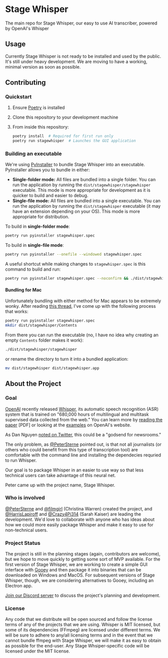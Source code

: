 # Stage Whisper
The main repo for Stage Whisper, our easy to use AI transcriber, powered by OpenAI's Whisper

## Usage

Currently Stage Whisper is not ready to be installed and used by the public. It's still under heavy development. We are moving to have a working, minimal version as soon as possible.

## Contributing

### Quickstart

1. Ensure [Poetry](https://python-poetry.org/) is installed
2. Clone this repository to your development machine
3. From inside this repository:

   ```sh
   poetry install  # Required for first run only
   poetry run stagewhisper  # Launches the GUI application
   ```

### Building an executable

We're using [PyInstaller](https://pyinstaller.org/en/stable/index.html) to bundle Stage Whisper into an executable. PyInstaller allows you to bundle in either:

* **Single-folder mode:** All files are bundled into a single folder. You can run the application by running the `dist/stagewhisper/stagewhisper` executable. This mode is more appropriate for development as it is quicker to build and easier to debug.
* **Single-file mode:** All files are bundled into a single executable. You can run the application by running the `dist/stagewhisper` executable (it may have an extension depending on your OS). This mode is more appropriate for distribution.

To build in **single-folder mode**:

```sh
poetry run pyinstaller stagewhisper.spec
```

To build in **single-file mode**:

```sh
poetry run pyinstaller --onefile --windowed stagewhisper.spec
```

A useful shortcut while making changes to `stagewhisper.spec` is this command to build and run:

```sh
poetry run pyinstaller stagewhisper.spec --noconfirm && ./dist/stagewhisper/stagewhisper
```

#### Bundling for Mac

Unfortunately bundling with either method for Mac appears to be extremely wonky. After reading [this thread](https://github.com/chriskiehl/Gooey/issues/259), I've come up with the following process that works:

```sh
poetry run pyinstaller stagewhisper.spec
mkdir dist/stagewhisper/Contents
```

From there you can run the executable (no, I have no idea why creating an empty `Contents` folder makes it work):

```sh
./dist/stagewhisper/stagewhisper
```

or rename the directory to turn it into a bundled application:

```sh
mv dist/stagewhisper dist/stagewhisper.app
```

## About the Project

### Goal

[OpenAI](https://openai.com/blog/whisper/) recently released [Whisper](https://github.com/openai/whisper), its automatic speech recognition (ASR) system that is trained on "680,000 hours of multilingual and multitask supervised data collected from the web." You can learn more by [reading the paper](https://cdn.openai.com/papers/whisper.pdf) [PDF] or looking at the [examples](https://openai.com/blog/whisper/) on OpenAI's website.

As Dan Nguyen [noted on Twitter](https://twitter.com/dancow/status/1572749731704573957), this could be a "godsend for newsrooms."

The only problem, as [@PeterSterne](https://github.com/petersterne) pointed out, is that not all journalists (or others who could benefit from this type of transcription tool) are comfortable with the command line and installing the dependecies requried to run Whisper.

Our goal is to package Whisper in an easier to use way so that less technical users can take advantage of this neural net.

Peter came up with the project name, Stage Whisper.

### Who is involved

[@PeterSterne](https://github.com/petersterne) and [@filmgirl](https://github.com/filmgirl) (Christina Warren) created the project, and [@HarrisLapiroff](https://github.com/harrislapiroff) and [@Crazy4Pi314](https://github.com/crazy4pi314) (Sarah Kaiser) are leading the development. We'd love to collaborate with anyone who has ideas about how we could more easily package Whisper and make it easy to use for non-technical users.

### Project Status

The project is still in the planning stages (again, contributors are welcome), but we hope to move quickly to getting some sort of MVP available. For the first version of Stage Whisper, we are working to create a simple GUI interface with [Gooey](https://github.com/chriskiehl/Gooey/) and then package it into binaries that can be downloaded on Windows and MacOS. For subsequent versions of Stage Whisper, though, we are considering alternatives to Gooey, including an Electron app.     

[Join our Discord server](https://discord.gg/rcKtzTsA) to discuss the project's planning and development.

### License

Any code that we distribute will be open sourced and follow the license terms of any of the projects that we are using. Whisper is MIT licensed, but some of its dependencies (FFmpeg) are licensed under different terms. We will be sure to adhere to any/all licensing terms and in the event that we cannot bundle ffmpeg with Stage Whisper, we will make it as easy to obtain as possible for the end-user. Any Stage Whsiper-specific code will be licensed under the MIT license.
